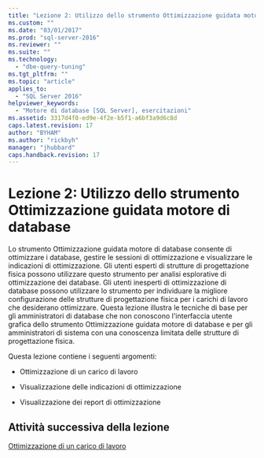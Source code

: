 ```yaml
---
title: "Lezione 2: Utilizzo dello strumento Ottimizzazione guidata motore di database | Microsoft Docs"
ms.custom: ""
ms.date: "03/01/2017"
ms.prod: "sql-server-2016"
ms.reviewer: ""
ms.suite: ""
ms.technology: 
  - "dbe-query-tuning"
ms.tgt_pltfrm: ""
ms.topic: "article"
applies_to: 
  - "SQL Server 2016"
helpviewer_keywords: 
  - "Motore di database [SQL Server], esercitazioni"
ms.assetid: 3317d4f8-ed9e-4f2e-b5f1-a6bf3a9d6c8d
caps.latest.revision: 17
author: "BYHAM"
ms.author: "rickbyh"
manager: "jhubbard"
caps.handback.revision: 17
---
```

# Lezione 2: Utilizzo dello strumento Ottimizzazione guidata motore di database
Lo strumento Ottimizzazione guidata motore di database consente di ottimizzare i database, gestire le sessioni di ottimizzazione e visualizzare le indicazioni di ottimizzazione. Gli utenti esperti di strutture di progettazione fisica possono utilizzare questo strumento per analisi esplorative di ottimizzazione dei database. Gli utenti inesperti di ottimizzazione di database possono utilizzare lo strumento per individuare la migliore configurazione delle strutture di progettazione fisica per i carichi di lavoro che desiderano ottimizzare. Questa lezione illustra le tecniche di base per gli amministratori di database che non conoscono l'interfaccia utente grafica dello strumento Ottimizzazione guidata motore di database e per gli amministratori di sistema con una conoscenza limitata delle strutture di progettazione fisica.  
  
Questa lezione contiene i seguenti argomenti:  
  
-   Ottimizzazione di un carico di lavoro  
  
-   Visualizzazione delle indicazioni di ottimizzazione  
  
-   Visualizzazione dei report di ottimizzazione  
  
## Attività successiva della lezione  
[Ottimizzazione di un carico di lavoro](../../tools/dta/tuning-a-workload.md)  
  
  
  
